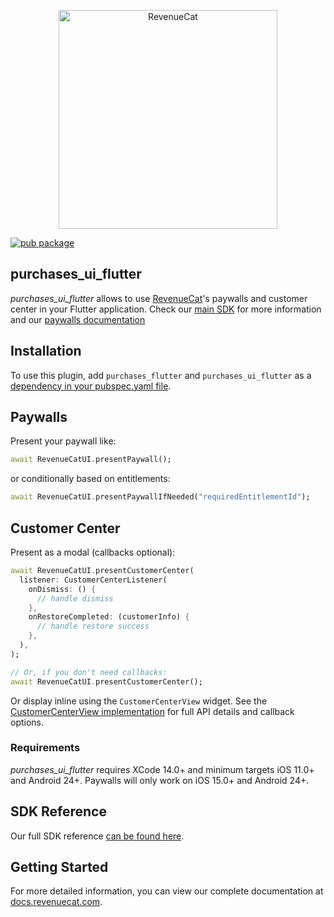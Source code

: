<p align="center">
  <img src="https://uploads-ssl.webflow.com/5e2613cf294dc30503dcefb7/5e752025f8c3a31d56a51408_logo_red%20(1).svg" width="350" alt="RevenueCat"/>
<br>

[![pub package](https://img.shields.io/pub/v/purchases_ui_flutter.svg)](https://pub.dartlang.org/packages/purchases_ui_flutter)

## purchases_ui_flutter

*purchases_ui_flutter* allows to use [RevenueCat](https://www.revenuecat.com/)'s paywalls and customer center in your Flutter application. Check our [main SDK](https://pub.dev/packages/purchases_flutter) for more information and our [paywalls documentation](https://www.revenuecat.com/docs/paywalls)

## Installation
To use this plugin, add `purchases_flutter` and `purchases_ui_flutter` as a [dependency in your pubspec.yaml file](https://flutter.io/platform-plugins/).

## Paywalls

Present your paywall like:
```dart
await RevenueCatUI.presentPaywall();
```

or conditionally based on entitlements:
```dart
await RevenueCatUI.presentPaywallIfNeeded("requiredEntitlementId");
```

## Customer Center

 Present as a modal (callbacks optional):
```dart
await RevenueCatUI.presentCustomerCenter(
  listener: CustomerCenterListener(
    onDismiss: () {
      // handle dismiss
    },
    onRestoreCompleted: (customerInfo) {
      // handle restore success
    },
  ),
);

// Or, if you don't need callbacks:
await RevenueCatUI.presentCustomerCenter();
```

Or display inline using the `CustomerCenterView` widget. See the [CustomerCenterView implementation](./lib/views/customer_center_view.dart) for full API details and callback options.

### Requirements
*purchases_ui_flutter* requires XCode 14.0+ and minimum targets iOS 11.0+ and Android 24+. Paywalls will only work on iOS 15.0+ and Android 24+.

## SDK Reference
Our full SDK reference [can be found here](https://pub.dev/documentation/purchases_ui_flutter/latest/).

## Getting Started
For more detailed information, you can view our complete documentation at [docs.revenuecat.com](https://docs.revenuecat.com/docs/flutter).
